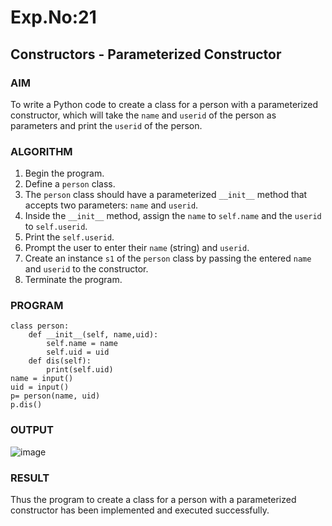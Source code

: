
# Exp.No:21  
## Constructors - Parameterized Constructor

### AIM  
To write a Python code to create a class for a person with a parameterized constructor, which will take the `name` and `userid` of the person as parameters and print the `userid` of the person.

### ALGORITHM

1. Begin the program.  
2. Define a `person` class.  
3. The `person` class should have a parameterized `__init__` method that accepts two parameters: `name` and `userid`.  
4. Inside the `__init__` method, assign the `name` to `self.name` and the `userid` to `self.userid`.  
5. Print the `self.userid`.  
6. Prompt the user to enter their `name` (string) and `userid`.  
7. Create an instance `s1` of the `person` class by passing the entered `name` and `userid` to the constructor.  
8. Terminate the program.

### PROGRAM

```
class person:
    def __init__(self, name,uid):
        self.name = name
        self.uid = uid
    def dis(self):
        print(self.uid)
name = input()
uid = input()
p= person(name, uid)
p.dis()

```

### OUTPUT
![image](https://github.com/user-attachments/assets/3fd53a3c-c661-4333-8355-eb00b08f740f)

### RESULT
Thus the program to create a class for a person with a parameterized constructor has been implemented and executed successfully.
